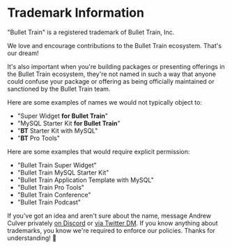 # Trademark Information

"Bullet Train" is a registered trademark of Bullet Train, Inc.

We love and encourage contributions to the Bullet Train ecosystem. That's our dream!

It's also important when you're building packages or presenting offerings in the Bullet Train ecosystem, they're not named in such a way that anyone could confuse your package or offering as being officially maintained or sanctioned by the Bullet Train team.

Here are some examples of names we would not typically object to:

 - "Super Widget __for Bullet Train__"
 - "MySQL Starter Kit __for Bullet Train__"
 - "__BT__ Starter Kit with MySQL"
 - "__BT__ Pro Tools"

Here are some examples that would require explicit permission:

 - "Bullet Train Super Widget"
 - "Bullet Train MySQL Starter Kit"
 - "Bullet Train Application Template with MySQL"
 - "Bullet Train Pro Tools"
 - "Bullet Train Conference"
 - "Bullet Train Podcast"

If you've got an idea and aren't sure about the name, message Andrew Culver privately [on Discord](https://discord.gg/bullettrain) or [via Twitter DM](https://twitter.com/andrewculver). If you know anything about trademarks, you know we're required to enforce our policies. Thanks for understanding! 🙏
